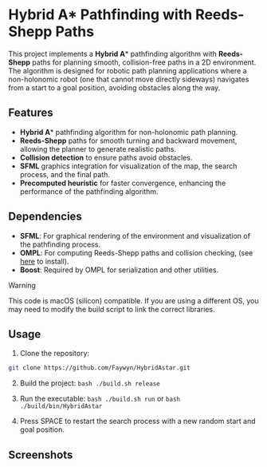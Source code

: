 # Hybrid A* Pathfinding with Reeds-Shepp Paths

This project implements a **Hybrid A*** pathfinding algorithm with **Reeds-Shepp** paths for planning
smooth, collision-free paths in a 2D environment. The algorithm is designed for robotic path
planning applications where a non-holonomic robot (one that cannot move directly sideways)
navigates from a start to a goal position, avoiding obstacles along the way.

## Features
- **Hybrid A*** pathfinding algorithm for non-holonomic path planning.
- **Reeds-Shepp** paths for smooth turning and backward movement, allowing the planner
to generate realistic paths.
- **Collision detection** to ensure paths avoid obstacles.
- **SFML** graphics integration for visualization of the map, the search process, and the final path.
- **Precomputed heuristic** for faster convergence, enhancing the performance of the pathfinding algorithm. 

## Dependencies
- **SFML**: For graphical rendering of the environment and visualization of the pathfinding process.
- **OMPL**: For computing Reeds-Shepp paths and collision checking, (see [here](https://ompl.kavrakilab.org/download.html) to install).
- **Boost**: Required by OMPL for serialization and other utilities.

> [!WARNING]  
> This code is macOS (silicon) compatible. If you are using a different OS, you may need to modify the build
script to link the correct libraries.

## Usage
1. Clone the repository:
```bash
git clone https://github.com/Faywyn/HybridAstar.git
```

2. Build the project:
```bash ./build.sh release```

3. Run the executable:
```bash ./build.sh run```
or
```bash ./build/bin/HybridAstar```

4. Press SPACE to restart the search process with a new random start and goal position.

## Screenshots
